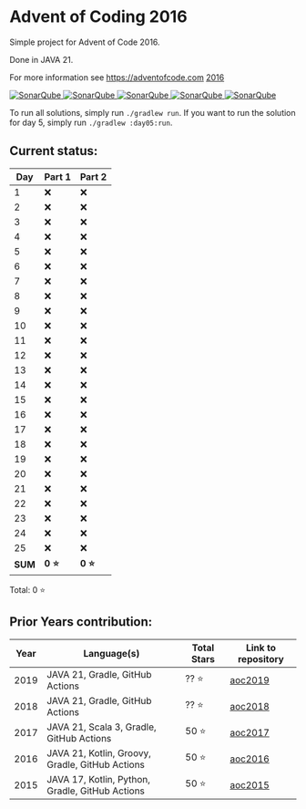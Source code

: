 # Advent of Coding 2016

Simple project for Advent of Code 2016.

Done in JAVA 21.

For more information see https://adventofcode.com [2016](https://adventofcode.com/2016)

[![SonarQube](https://sonarcloud.io/api/project_badges/measure?project=de.havox_design.aoc2016%3Aadvent_of_code_2016&metric=alert_status "The current SonarQube analysis status")
![SonarQube](https://sonarcloud.io/api/project_badges/measure?project=de.havox_design.aoc2016%3Aadvent_of_code_2016&metric=coverage "The current coverage")
![SonarQube](https://sonarcloud.io/api/project_badges/measure?project=de.havox_design.aoc2016%3Aadvent_of_code_2016&metric=bugs "The current number of SonarQube bugs")
![SonarQube](https://sonarcloud.io/api/project_badges/measure?project=de.havox_design.aoc2016%3Aadvent_of_code_2016&metric=vulnerabilities "The current number of SonarQube vulnerabilities")
![SonarQube](https://sonarcloud.io/api/project_badges/measure?project=de.havox_design.aoc2016%3Aadvent_of_code_2016&metric=code_smells "The current number of SonarQube code smells")](https://sonarcloud.io/dashboard?id=de.havox_design.aoc2016%3Aadvent_of_code_2016)

To run all solutions, simply run `./gradlew run`. If you want to run the solution for day 5, simply run
`./gradlew :day05:run`.

## Current status:

| Day     | Part 1  | Part 2  |
|---------|---------|---------|
| 1       | ❌       | ❌       |
| 2       | ❌       | ❌       |
| 3       | ❌       | ❌       |
| 4       | ❌       | ❌       |
| 5       | ❌       | ❌       |
| 6       | ❌       | ❌       |
| 7       | ❌       | ❌       |
| 8       | ❌       | ❌       |
| 9       | ❌       | ❌       |
| 10      | ❌       | ❌       |
| 11      | ❌       | ❌       |
| 12      | ❌       | ❌       |
| 13      | ❌       | ❌       |
| 14      | ❌       | ❌       |
| 15      | ❌       | ❌       |
| 16      | ❌       | ❌       |
| 17      | ❌       | ❌       |
| 18      | ❌       | ❌       |
| 19      | ❌       | ❌       |
| 20      | ❌       | ❌       |
| 21      | ❌       | ❌       |
| 22      | ❌       | ❌       |
| 23      | ❌       | ❌       |
| 24      | ❌       | ❌       |
| 25      | ❌       | ❌       |
| **SUM** | **0 ⭐** | **0 ⭐** |

Total: 0 ⭐

## Prior Years contribution:

| Year | Language(s)                                  | Total Stars | Link to repository                                   |
|------|----------------------------------------------|-------------|------------------------------------------------------|
| 2019 | JAVA 21, Gradle, GitHub Actions                 | ?? ⭐        | [aoc2019](https://github.com/Gentleman1983/aoc2019)  |
| 2018 | JAVA 21, Gradle, GitHub Actions                 | ?? ⭐        | [aoc2018](https://github.com/Gentleman1983/aoc2018)  |
| 2017 | JAVA 21, Scala 3, Gradle, GitHub Actions        | 50 ⭐        | [aoc2017](https://github.com/Gentleman1983/aoc2017)  |
| 2016 | JAVA 21, Kotlin, Groovy, Gradle, GitHub Actions | 50 ⭐        | [aoc2016](https://github.com/Gentleman1983/aoc2016)  |
| 2015 | JAVA 17, Kotlin, Python, Gradle, GitHub Actions | 50 ⭐        | [aoc2015](https://github.com/Gentleman1983/aoc2015)  |
